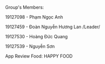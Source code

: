 Group's Members:

19127098 - Phạm Ngọc Anh

19127459 - Đoàn Nguyễn Hương Lan /Leader/

19127530 - Hoàng Đức Quang

19127539 - Nguyễn Sơn


App Review Food: HAPPY FOOD
